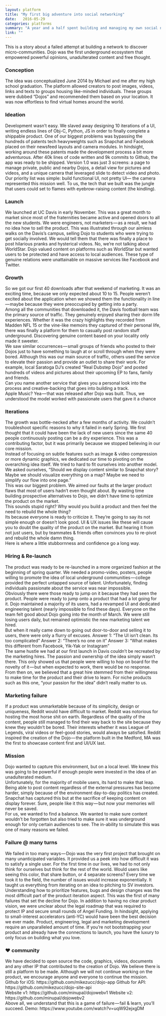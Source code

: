 ```yaml
---
layout: platform
title: "My first big adventure into social networking"
date:   2016-05-29
categories: platforms
summary: "A year and a half spent building and managing my own social network."
link: ""
---
```

<div class = "seperator">
	<p class = "large">This is a story about a failed attempt at building a network to discover micro-communities. Dojo was the first underground ecosystem that empowered powerful opinions, unadulterated content and free thought.</p>
</div>
<div class = "padding10">
	<h3>Conception</h3>
	<p class = "regular">The idea was conceptualized June 2014 by Michael and me after my high school graduation. The platform allowed creators to post images, videos, links and texts to groups housing like-minded individuals. These groups were dubbed “Dojos” and recommended them based on your location. It was now effortless to find virtual homes around the world.</p>
</div>
<div class = "padding10">
	<h3>Ideation</h3>
	<p class = "regular">Development wasn’t easy. We slaved away designing 10 iterations of a UI, writing endless lines of Obj-C, Python, JS in order to finally complete a shippable product. One of our biggest problems was bypassing the hundreds of patents tech heavyweights such as Snapchat and Facebook placed on their newsfeed layouts and camera modules. In hindsight, working around these patents made the development process a bit more adventurous. After 40k lines of code written and 9k commits to Github, the app was ready to be shipped. Version 1.0 was just 3 screens: a page to manage private, public and nearby Dojos, a detail view for pictures and videos, and a unique camera that leveraged slide to detect video and photo. Our priority list was simple: build functional UI, not pretty UI— the camera represented this mission well. To us, the tech that we built was the jungle that users could set to flames with eyebrow-raising content (the kindling).</p>
</div>
<div class = "padding10">
	<h3>Launch</h3>
	<p class = "regular">We launched at UC Davis in early November. This was a great month to market since most of the fraternities became active and opened doors to all the new students. We were engineers, not marketers — as a result, we had no idea how to sell the product. This was illustrated through our aimless walks on the Davis’s campus, selling Dojo to students who were trying to get socially involved. We would tell them that there was finally a place to post hilarious pranks and hysterical videos. No, we’re not talking about WorldStar. Dojo valued content on platforms such as WorldStar but wanted users to be protected and have access to local audiences. These type of genuine relations were unattainable on massive services like Facebook and Twitter.</p>
</div>
<div class = "padding10">
	<h3>Growth</h3>
	<p class = "regular">So we got our first 40 downloads after that weekend of marketing. It was an exciting time, because we only expected about 10 to 15. People weren’t excited about the application when we showed them the functionality in line — maybe because they were preoccupied by getting into a party.
	<br>
	Among all the communities that downloaded it, the Davis football team was the primary source of traffic. They genuinely enjoyed sharing their dorm life experiences. Whether it was the crazy highlights they recorded from Madden NFL 15 or the vine-like memoirs they captured of their personal life, there was finally a platform for them to casually post random stuff underground. Discovering genuine content based on your locality only made it sweeter.
	<br>
	We saw similar occurrences — small groups of friends who posted to their Dojos just to have something to laugh at or scroll through when they were bored. Although this was our main source of traffic, others used the service to elevate their passion and provide an outlet to share their work. For example, local Saratoga DJ’s created “Real Dubstep Dojo” and posted hundreds of videos and pictures about their upcoming EP to fans, family and friends.
	<br>
	Can you name another service that gives you a personal look into the process and creative-backing that goes into building a track.
	<br>
	Apple Music? Yea — that was released after Dojo was built. Thus, we understood the model worked with passionate users that gave it a chance</p>
</div>
<div class = "padding10">
	<h3>Iterations</h3>
	<p class = "regular">The growth was bottle-necked after a few months of activity. We couldn’t troubleshoot specific reasons to why it failed in early Spring. We first thought that it could have been the lack of new users since the same 40 people continuously posting can be a dry experience. This was a contributing factor, but it was primarily because we stopped believing in our core mission.
	<br>
	Instead of focusing on subtle features such as image & video compression or more dynamic graphics, we dedicated our time to pivoting on the overarching idea itself. We tried to hard to fit ourselves into another model. We asked ourselves, “Should we display content similar to Snapchat story? Maybe we should visualize everything on a map? Maybe we need to simplify our flow into one page.”
	<br>
	This was our biggest problem. We aimed our faults at the larger product flaws that most of users hadn’t even thought about. By wasting time building prospective alternatives to Dojo, we didn’t have time to optimize the product on the market.
	<br>
	This sounds stupid right? Why would you build a product and then feel the need to rebuild the whole thing?
	<br>
	Its because everyone is ready to criticize it. They’re going to say its not simple enough or doesn’t look good. UI & UX issues like these will cause you to doubt the quality of the product on the market. But hearing it from not just users, but by teammates & friends often convinces you to re-pivot and rebuild the whole damn thing.
	<br>
	Here is where a little stubbornness and confidence go a long way.</p>
</div>
<div class = "padding10">
	<h3>Hiring & Re-launch</h3>
	<p class = "regular">The product was ready to be re-launched in a more organized fashion at the beginning of spring quarter. We needed a promo-video, posters, people willing to promote the idea of local underground communities — college provided the perfect untapped source of talent. Unfortunately, finding individuals passionate about the service was near impossible.
	<br>
	Obviously there were those ready to jump on it because they had seen the product. People were ready to jump onto a product that had a lot going for it. Dojo maintained a majority of its users, had a revamped UI and dedicated engineering talent (nearly impossible to find these days).
	Everyone on the team felt good about Dojo going into the month of March. We were still losing users daily, but remained optimistic the new marketing talent we hired.
	<br>
	But when it really came down to going out door-to-door and selling it to users, there were only a flurry of excuses.
	Answer 1: “The UI isn’t clean. Its too complicated”
	Answer 2: “There’s no one on it”
	Answer 3: “What makes this different from Facebook, Yik-Yak or Instagram”
	<br>
	The same hustle we had at our first launch in Davis couldn’t be recreated by the marketing hires. The passion and ownership of the idea simply wasn’t there. This only showed us that people were willing to hop on board for the novelty of it — but when expected to work, there would be no response.
	<br>
	From then on, we believed that a great hire stemmed from their willingness to make time for the product and their drive to learn. For niche products such as this one, “your passion for the idea” didn’t really matter to us.</p>
</div>
<div class = "padding10">
	<h3>Marketing failure</h3>
	<p class = "regular">If a product was unmarketable because of its simplicity, design or uniqueness, Reddit would have difficult to market. Reddit was notorious for hosting the most horse shit on earth. Regardless of the quality of the content, people still managed to find their way back to the site because they knew they wouldn’t be bored. Their interests whether it was League of Legends, viral videos or feel-good stories, would always be satisfied. Reddit inspired the creation of the Dojo — the platform built in the Medford, MA was the first to showcase content first and UI/UX last.</p>
</div>
<div class = "padding10">
	<h3>Mission</h3>
	<p class = "regular">Dojo wanted to capture this environment, but on a local level. We knew this was going to be powerful if enough people were invested in the idea of an unadulterated medium.
	<br>
	Unfortunately, for the majority of mobile users, its hard to make that leap. Being able to post content regardless of the external pressures has become harder, simply because of the environment day-to-day politics has created. Snapchat has captured this but at the sacrifice of keeping content on display forever. Sure, people like it this way — but now your memories will never be saved.
	<br>
	For us, we wanted to find a balance. We wanted to make sure content wouldn’t be forgotten but also tried to make sure it was underground enough for only certain audiences to see. The in-ability to simulate this was one of many reasons we failed.
	</p>
</div>
<div class = "padding10">
	<h3>Failure @ many turns</h3>
	<p class = "regular">We failed in too many ways — Dojo was the very first project that brought on many unanticipated variables. It provided us a peek into how difficult it was to satisfy a single user. For the first time in our lives, we had to not only think for ourselves but think for the rest of the world. Would users like seeing this color, that share button, or 4 separate screens? Every time we took it to the field, the number of issues would increase exponentially. It taught us everything from iterating on an idea to pitching to SV investors.
	<br>
	Understanding how to prioritize features, bugs and design changes was the most difficult part of the product iteration aspect.
	This was the first of many failures that set the decline for Dojo. In addition to having no clear product vision, we were unclear about the legal roadmap that was required to protect IP and secure small rounds of Angel Funding. In hindsight, applying to small-interest accelerators (anti-YC) would have been the best decision we ever made. Product, engineering, legal and marketing development require an unparalleled amount of time. If you’re not bootstrapping your product and already have the connections to launch, you have the luxury to only focus on building what you love.
	</p>
</div>
<div class = "padding10">
	<h3>❤ community</h3>
	<p class = "regular">We have decided to open source the code, graphics, videos, documents and any other IP that contributed to the creation of Dojo. We believe there is still a platform to be made. Although we will not continue working on the product, we encourage anyone and everyone to continue the mission.
		<br>
		Github for iOS: https://github.com/mikezucc/dojo-app
		Github for API: https://github.com/mikezucc/dojo-site-api
		<br>
		Website v1: https://github.com/minupal/dojowebv1
		Website v2: https://github.com/minupal/dojowebv2
		<br>
		Above all, we understand that this is a game of failure — fail & learn, you’ll succeed.
		Demo: https://www.youtube.com/watch?v=uqW92ejxgDM
	</p>
</div>